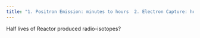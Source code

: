 ```yaml
---
title: "1. Positron Emission: minutes to hours  2. Electron Capture: hours to days"
---
```

Half lives of Reactor produced radio-isotopes?

